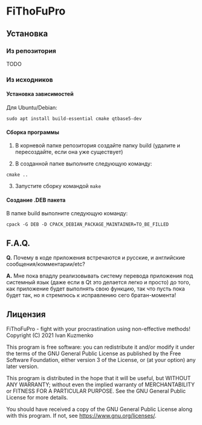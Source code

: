 # FiThoFuPro

## Установка

### Из репозитория

TODO

### Из исходников

#### Установка зависимостей

Для Ubuntu/Debian:
```
sudo apt install build-essential cmake qtbase5-dev
```

#### Сборка программы

1. В корневой папке репозитория создайте папку build (удалите и пересоздайте, если она уже существует)

2. В созданной папке выполните следующую команду:
```
cmake ..
```

3. Запустите сборку командой `make`

#### Создание .DEB пакета

В папке build выполните следующую команду:
```
cpack -G DEB -D CPACK_DEBIAN_PACKAGE_MAINTAINER=TO_BE_FILLED
```

## F.A.Q.

**Q.** Почему в коде приложения встречаются и русские, и английские сообщения/комментарии/etc?

**A.** Мне пока впадлу реализовывать систему перевода приложения под системный язык (даже если в Qt это делается легко и просто) до того, как приложение будет выполнять свою функцию, так что пусть пока будет так, но я стремлюсь к исправлению сего братан-момента!

## Лицензия

FiThoFuPro - fight with your procrastination using non-effective methods!
Copyright (C) 2021 Ivan Kuzmenko

This program is free software: you can redistribute it and/or modify
it under the terms of the GNU General Public License as published by
the Free Software Foundation, either version 3 of the License, or
(at your option) any later version.

This program is distributed in the hope that it will be useful,
but WITHOUT ANY WARRANTY; without even the implied warranty of
MERCHANTABILITY or FITNESS FOR A PARTICULAR PURPOSE.  See the
GNU General Public License for more details.

You should have received a copy of the GNU General Public License
along with this program.  If not, see <https://www.gnu.org/licenses/>.
